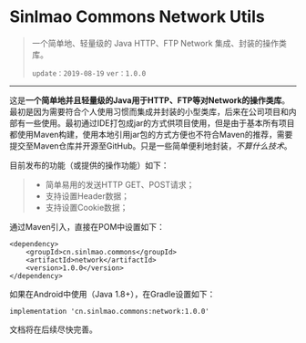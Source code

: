 # Sinlmao Commons Network Utils

> 一个简单地、轻量级的 Java HTTP、FTP Network 集成、封装的操作类库。
>
>`update：2019-08-19` `ver：1.0.0`

----------

这是**一个简单地并且轻量级的Java用于HTTP、FTP等对Network的操作类库**。最初是因为需要符合个人使用习惯而集成并封装的小型类库，后来在公司项目和内部有一些使用。最初通过IDE打包成jar的方式供项目使用，但是由于基本所有项目都使用Maven构建，使用本地引用jar包的方式方便也不符合Maven的推荐，需要提交至Maven仓库并开源至GitHub。只是一些简单便利地封装，*不算什么技术*。

目前发布的功能（或提供的操作功能）如下：

>  - 简单易用的发送HTTP GET、POST请求；
>  - 支持设置Header数据；
>  - 支持设置Cookie数据；

通过Maven引入，直接在POM中设置如下：

    <dependency>
        <groupId>cn.sinlmao.commons</groupId>
        <artifactId>network</artifactId>
        <version>1.0.0</version>
    </dependency>

如果在Android中使用（Java 1.8+），在Gradle设置如下：

    implementation 'cn.sinlmao.commons:network:1.0.0'

文档将在后续尽快完善。